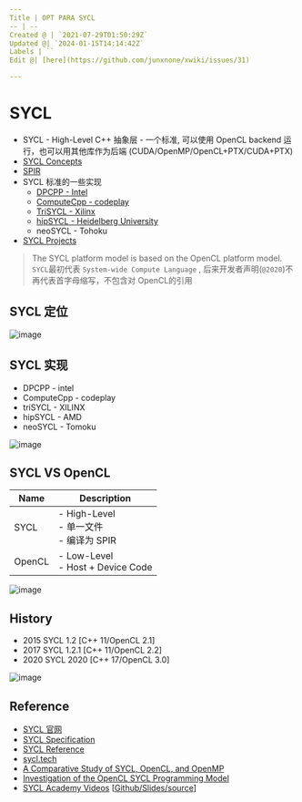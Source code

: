 ```yaml
---
Title | OPT PARA SYCL
-- | --
Created @ | `2021-07-29T01:50:29Z`
Updated @| `2024-01-15T14:14:42Z`
Labels | ``
Edit @| [here](https://github.com/junxnone/xwiki/issues/31)

---
```

# SYCL 

- SYCL - High-Level C++ 抽象层 - 一个标准, 可以使用 OpenCL backend 运行，也可以用其他库作为后端 (CUDA/OpenMP/OpenCL+PTX/CUDA+PTX)
- [SYCL Concepts](/SYCL_Concepts)
- [SPIR](/SPIR)
- SYCL 标准的一些实现
  - [DPCPP - Intel](https://github.com/intel/llvm)
  - [ComputeCpp - codeplay](https://github.com/codeplaysoftware/computecpp-sdk)
  - [TriSYCL - Xilinx](https://github.com/triSYCL/triSYCL)
  - [hipSYCL - Heidelberg University](https://github.com/illuhad/hipSYCL)
  - neoSYCL - Tohoku
- [SYCL Projects](/SYCL_Projects)


> The SYCL platform model is based on the OpenCL platform model. 
> `SYCL`最初代表 `System-wide Compute Language` , 后来开发者声明(`@2020`)不再代表首字母缩写，不包含对 OpenCL的引用 

## SYCL 定位

![image](https://user-images.githubusercontent.com/2216970/127418990-8e05f4ee-c310-4648-b4e6-f7a3cc83fae1.png)

## SYCL 实现
- DPCPP - intel
- ComputeCpp - codeplay
- triSYCL - XILINX
- hipSYCL - AMD
- neoSYCL - Tomoku


![image](https://user-images.githubusercontent.com/2216970/127419004-037235d4-8a43-47b6-bf3f-73a1d81fea30.png)


## SYCL VS OpenCL

Name | Description
-- | --
SYCL | - High-Level<br> - 单一文件<br> - 编译为 SPIR
OpenCL | - Low-Level<br> - Host + Device Code


![image](https://user-images.githubusercontent.com/2216970/127421283-39437ea0-bc47-4736-8f23-4fde10aa56ec.png)


## History

- 2015 SYCL 1.2 [C++ 11/OpenCL 2.1]
- 2017 SYCL 1.2.1 [C++ 11/OpenCL 2.2]
- 2020 SYCL 2020 [C++ 17/OpenCL 3.0]


![image](https://user-images.githubusercontent.com/2216970/145743651-05a778c8-193f-4672-8ba1-7aefbf5719ef.png)



## Reference
- [SYCL 官网](https://www.khronos.org/sycl/)
- [SYCL Specification](https://www.khronos.org/registry/SYCL/specs/sycl-2020/html/sycl-2020.html#introduction)
- [SYCL Reference](https://sycl.readthedocs.io/en/latest/)
- [sycl.tech](https://sycl.tech/learn/)
- [A Comparative Study of SYCL, OpenCL, and OpenMP](https://www.researchgate.net/publication/312964923_A_Comparative_Study_of_SYCL_OpenCL_and_OpenMP)
- [Investigation of the OpenCL SYCL Programming Model](https://static.epcc.ed.ac.uk/dissertations/hpc-msc/2013-2014/Investigation%20of%20the%20OpenCL%20SYCL%20Programming%20Model.pdf)
- [SYCL Academy Videos](https://www.youtube.com/watch?v=1RqdVEDY5vg&list=PLCssnq0MpRdM-IUAYtNSPYck6u3oz7OZQ)  [[Github/Slides/source](https://github.com/codeplaysoftware/syclacademy)]


